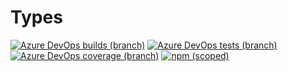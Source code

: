 # Types
[![Azure DevOps builds (branch)](https://img.shields.io/azure-devops/build/fibre-scm/1a84d4c7-ebcc-4ca3-8338-ccd5c297ca2f/12/master?label=Build)](https://dev.azure.com/Fibre-SCM/Fibre/_build)
[![Azure DevOps tests (branch)](https://img.shields.io/azure-devops/tests/fibre-scm/1a84d4c7-ebcc-4ca3-8338-ccd5c297ca2f/12/master?label=Tests)](https://dev.azure.com/Fibre-SCM/Fibre/_build)
[![Azure DevOps coverage (branch)](https://img.shields.io/azure-devops/coverage/fibre-scm/fibre/12/master?label=Coverage)](https://dev.azure.com/Fibre-SCM/Fibre/_build)
[![npm (scoped)](https://img.shields.io/npm/v/@fibre/types?color=brightgreen&label=NPM&logo=npm)](https://www.npmjs.com/package/@fibre/types)
